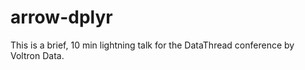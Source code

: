 
# arrow-dplyr

This is a brief, 10 min lightning talk for the DataThread conference by Voltron Data.
